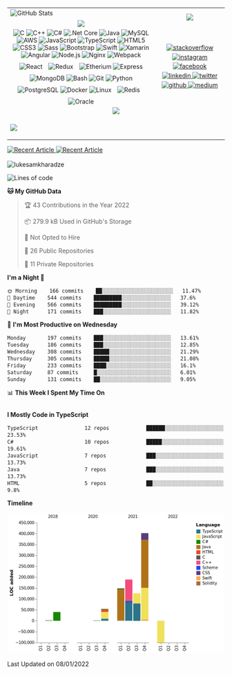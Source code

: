 <table>
<tbody>

<tr>
<td>
<img width="1333" align="center" alt="GitHub Stats" src="https://github-readme-stats.vercel.app/api?username=LukeSamkharadze&count_private=true&show_icons=true&include_all_commits=true&theme=dark&icon_color=fa8b00">
</td>

<td rowspan=2>
<div align="center">
<a href="https://spotify-github-profile.vercel.app/api/view?uid=6t2dlzl4qx9930b27m25yvlxp&redirect=true">
<img width="500" src="https://spotify-github-profile.vercel.app/api/view?uid=6t2dlzl4qx9930b27m25yvlxp&cover_image=true&theme=default" />
</a>
</div>
</td>
</tr>

<tr>
<td>
<div align="center">
<img width="1333" align="center" src="https://github-readme-streak-stats.herokuapp.com/?user=LukeSamkharadze&theme=dark">
</div>
</td>
</tr>

<tr>
<td>
<div align="center">
<img src="https://profilinator.rishav.dev/skills-assets/c-original.svg" alt="C" height="50" />
<img src="https://profilinator.rishav.dev/skills-assets/cplusplus-original.svg" alt="C++" height="50" />
<img src="https://profilinator.rishav.dev/skills-assets/csharp-original.svg" alt="C#" height="50" />
<img src="https://profilinator.rishav.dev/skills-assets/dotnetcore.png" alt=".Net Core" height="50" />
<img src="https://i.ibb.co/FYSXqYP/image-5.png" alt="Java" height="44">
<img src="https://encrypted-tbn0.gstatic.com/images?q=tbn:ANd9GcTWUhyE9qbuKxTdt8e7oLN8ai23tqFR_25QvcOuBZZvfMPjhmz3X54Ivb0jf6GEu45Pvbo&usqp=CAU" alt="MySQL" height="44" />
<img src="https://d1yjjnpx0p53s8.cloudfront.net/styles/logo-thumbnail/s3/102017/logo_0.png?17TK91b1B6OvV2MFrCLfukw1c8oEaNr6&itok=vsanFiUj" alt="AWS" height="44"/>
<img src="https://profilinator.rishav.dev/skills-assets/javascript-original.svg" alt="JavaScript" height="45" />
<img src="https://profilinator.rishav.dev/skills-assets/typescript-original.svg" alt="TypeScript" height="45" />
<img src="https://i.imgur.com/94n31ta.png?1" alt="HTML5" height="46" />
<img src="https://cdn.345tool.com/public/logos/css-formatter-logo.png" alt="CSS3" height="44" />
<img src="https://cdn.iconscout.com/icon/free/png-256/sass-2752078-2284895.png" alt="Sass" height="45" />
<img src="https://profilinator.rishav.dev/skills-assets/bootstrap-plain.svg" alt="Bootstrap" height="47" />
<img src="https://images.squarespace-cdn.com/content/v1/558def25e4b0fc259f066636/1533603278905-AVZ8RD2X0YCPY0N3VGRZ/Swift_logo.png?format=1000w" alt="Swift" height="47">
<img src="https://brandslogos.com/wp-content/uploads/images/large/xamarin-logo.png" alt="Xamarin" height="45" />
<img src="https://camo.githubusercontent.com/ea72bc06ae6656ab1ba533a04826c370914d6e60874a82e71df7e97935d2bf80/68747470733a2f2f7777772e706e676b65792e636f6d2f706e672f66756c6c2f3132342d313234393439345f616e67756c61722d362d6c6f676f2e706e67" alt="Angular" height="48" />
<img src="https://codingfinder.com/wp-content/uploads/2019/12/nodejslogo.png?fbclid=IwAR2CYLJrmGzPOIFgTYAD0ijsyJ1IBM0taf-yWJ16vGezmzkdlZu0EQHn3VA" alt="Node.js" height="48" />
<img src="https://cdn.iconscout.com/icon/free/png-512/nginx-3521604-2945048.png" alt="Nginx" height="48">
<img src="https://profilinator.rishav.dev/skills-assets/webpack-original.svg" alt="Webpack" height="48" />
<img src="https://brandslogos.com/wp-content/uploads/images/large/react-logo.png" alt="React" height="46">
<img style="margin: 10px" src="https://profilinator.rishav.dev/skills-assets/redux-original.svg" alt="Redux" height="46" />  
<img src="https://seeklogo.com/images/E/ethereum-logo-EC6CDBA45B-seeklogo.com.png" alt="Etherium" height="47" />
<img src="http://octo-hackathon.github.io/DigitalShowcase/images/expressIcon.png" alt="Express" height="51" />
<img src="https://i.ibb.co/MMR10dx/mongo.png" alt="MongoDB" height="51" />
<img src="https://upload.wikimedia.org/wikipedia/commons/thumb/4/4b/Bash_Logo_Colored.svg/1024px-Bash_Logo_Colored.svg.png" alt="Bash" height="50" />  
<img src="https://profilinator.rishav.dev/skills-assets/git-scm-icon.svg" alt="Git" height="48" />
<img src="https://upload.wikimedia.org/wikipedia/commons/thumb/c/c3/Python-logo-notext.svg/1024px-Python-logo-notext.svg.png" alt="Python" height="45" />
<img src="https://cdn.iconscout.com/icon/free/png-512/postgresql-226047.png" alt="PostgreSQL" height="48" />
<img src="https://www.underworldcode.org/content/images/size/w600/2020/08/Moby-logo.png" alt="Docker" height="40" />
<img src="https://profilinator.rishav.dev/skills-assets/linux-original.svg" alt="Linux" height="50" />
<img style="margin: 10px" src="https://profilinator.rishav.dev/skills-assets/redis-original-wordmark.svg" alt="Redis" height="46" />  
<img src="https://avatars.githubusercontent.com/u/4430336?s=200&v=4" alt="Oracle" height="50" />
</div>
</td>

<td>
<div align="center">
<a href="https://stackoverflow.com/users/8003414" target="_blank">
<img src=https://img.shields.io/badge/stackoverflow-%23F28032.svg?&style=for-the-badge&logo=stackoverflow&logoColor=white alt=stackoverflow style="margin-bottom: 5px;" />
</a>
<a href="https://instagram.com/LukeSamkharadze" target="_blank">
<img src=https://img.shields.io/badge/instagram-%23000000.svg?&style=for-the-badge&logo=instagram&logoColor=white alt=instagram style="margin-bottom: 4px;" height="29"/>
</a>
<a href="https://www.facebook.com/LukeSamkharadze" target="_blank">
<img src=https://img.shields.io/badge/facebook-%232E87FB.svg?&style=for-the-badge&logo=facebook&logoColor=white alt=facebook style="margin-bottom: 5px;" />
</a>
<a href="https://linkedin.com/in/LukeSamkharadze" target="_blank">
<img src=https://img.shields.io/badge/linkedin-%231E77B5.svg?&style=for-the-badge&logo=linkedin&logoColor=white alt=linkedin style="margin-bottom: 5px;" />
</a>
<a href="https://twitter.com/LukeSamkharadze" target="_blank">
<img src=https://img.shields.io/badge/twitter-%2300acee.svg?&style=for-the-badge&logo=twitter&logoColor=white alt=twitter style="margin-bottom: 5px;" />
</a>
<a href="https://github.com/LukeSamkharadze" target="_blank">
<img src=https://img.shields.io/badge/github-%2324292e.svg?&style=for-the-badge&logo=github&logoColor=white alt=github style="margin-bottom: 5px;" />
</a>
<a href="https://medium.com/@LukeSamkharadze" target="_blank">
<img src=https://img.shields.io/badge/medium-%23292929.svg?&style=for-the-badge&logo=medium&logoColor=white alt=medium style="margin-bottom: 5px;" />
</a>
</div>
</td>
</tr>
<tr>
<td colspan=2>


<div align="center">
<img src="https://github-profile-trophy.vercel.app/?username=LukeSamkharadze&theme=darkhub&row=1&column=8">
</div>

</td>
</tr>
<tr>
<td colspan=2>
 
[![](https://activity-graph.herokuapp.com/graph?username=lukesamkharadze&theme=react-dark&line=fa8b00&point=dadada&color=959595&area=true&area_color=fa8b00)](https://github.com/lukesamkharadze)

</td>
</tr>
</tbody>
</table>

<a target="_blank" href="https://github-readme-medium-recent-article.vercel.app/medium/@lukesamkharadze/0">
<img src="https://github-readme-medium-recent-article.vercel.app/medium/@lukesamkharadze/0" alt="Recent Article">
</a>
<a target="_blank" href="https://github-readme-medium-recent-article.vercel.app/medium/@lukesamkharadze/1">
<img src="https://github-readme-medium-recent-article.vercel.app/medium/@lukesamkharadze/1" alt="Recent Article">
</a>

<br>
<br>

<img src="https://komarev.com/ghpvc/?username=lukesamkharadze64&label=Profile%20Views&color=0e75b6&style=flat" alt="lukesamkharadze"/>

<!--START_SECTION:waka-->
![Lines of code](https://img.shields.io/badge/From%20Hello%20World%20I%27ve%20Written-864%20Thousand%20lines%20of%20code-blue)

**🐱 My GitHub Data** 

> 🏆 43 Contributions in the Year 2022
 > 
> 📦 279.9 kB Used in GitHub's Storage 
 > 
> 🚫 Not Opted to Hire
 > 
> 📜 26 Public Repositories 
 > 
> 🔑 11 Private Repositories  
 > 
**I'm a Night 🦉** 

```text
🌞 Morning    166 commits    ██░░░░░░░░░░░░░░░░░░░░░░░   11.47% 
🌆 Daytime    544 commits    █████████░░░░░░░░░░░░░░░░   37.6% 
🌃 Evening    566 commits    █████████░░░░░░░░░░░░░░░░   39.12% 
🌙 Night      171 commits    ███░░░░░░░░░░░░░░░░░░░░░░   11.82%

```
📅 **I'm Most Productive on Wednesday** 

```text
Monday       197 commits    ███░░░░░░░░░░░░░░░░░░░░░░   13.61% 
Tuesday      186 commits    ███░░░░░░░░░░░░░░░░░░░░░░   12.85% 
Wednesday    308 commits    █████░░░░░░░░░░░░░░░░░░░░   21.29% 
Thursday     305 commits    █████░░░░░░░░░░░░░░░░░░░░   21.08% 
Friday       233 commits    ████░░░░░░░░░░░░░░░░░░░░░   16.1% 
Saturday     87 commits     █░░░░░░░░░░░░░░░░░░░░░░░░   6.01% 
Sunday       131 commits    ██░░░░░░░░░░░░░░░░░░░░░░░   9.05%

```


📊 **This Week I Spent My Time On** 

```text
```

**I Mostly Code in TypeScript** 

```text
TypeScript               12 repos            ██████░░░░░░░░░░░░░░░░░░░   23.53% 
C#                       10 repos            █████░░░░░░░░░░░░░░░░░░░░   19.61% 
JavaScript               7 repos             ███░░░░░░░░░░░░░░░░░░░░░░   13.73% 
Java                     7 repos             ███░░░░░░░░░░░░░░░░░░░░░░   13.73% 
HTML                     5 repos             ██░░░░░░░░░░░░░░░░░░░░░░░   9.8%

```


**Timeline**

![Chart not found](https://raw.githubusercontent.com/LukeSamkharadze/LukeSamkharadze/main/charts/bar_graph.png) 


 Last Updated on 08/01/2022
<!--END_SECTION:waka-->

<!--
[![Anurag's github stats](https://github-readme-stats.vercel.app/api?username=LukeSamkharadze&count_private=true&theme=dark&show_icons=true&custom_title=Github%20Stats)](https://github.com/anuraghazra/github-readme-stats)
[![willianrod's wakatime stats](https://github-readme-stats.vercel.app/api/wakatime?username=LukeSamkharadze&theme=dark&langs_count=9&custom_title=Weekly%20Stats)](https://github.com/anuraghazra/github-readme-stats)
[![Top Langs](https://github-readme-stats.vercel.app/api/top-langs/?username=LukeSamkharadze&theme=dark&langs_count=9&custom_title=Repositories)](https://github.com/anuraghazra/github-readme-stats)
<img alt="GitHub Stats" src="https://github-readme-stats.vercel.app/api?username=LukeSamkharadze&count_private=true&show_icons=true&include_all_commits=true&theme=dark">
-->
